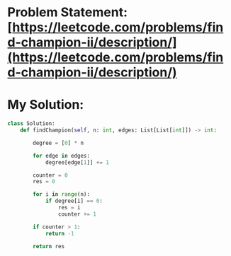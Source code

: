 # Problem Statement: [https://leetcode.com/problems/find-champion-ii/description/](https://leetcode.com/problems/find-champion-ii/description/)
# My Solution: 
```py
class Solution:
    def findChampion(self, n: int, edges: List[List[int]]) -> int:

        degree = [0] * n

        for edge in edges:
            degree[edge[1]] += 1

        counter = 0
        res = 0

        for i in range(n):
            if degree[i] == 0:
                res = i
                counter += 1

        if counter > 1:
            return -1

        return res
```
